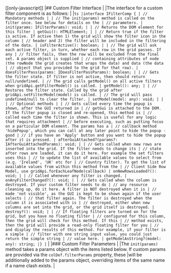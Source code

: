 [[only-javascript]]
|## Custom Filter Interface
|
|The interface for a custom filter component is as follows:
|
|`ts |interface IFilterComp { | // Mandatory methods | | // The init(params) method is called on the filter once. See below for details on the | // parameters. | init(params: IFilterParams): void; | | // Returns the DOM element for this filter | getGui(): HTMLElement; | | // Return true if the filter is active. If active then 1) the grid will show the filter icon in the column | // header and 2) the filter will be included in the filtering of the data. | isFilterActive(): boolean; | | // The grid will ask each active filter, in turn, whether each row in the grid passes. If any | // filter fails, then the row will be excluded from the final set. A params object is supplied | // containing attributes of node (the rowNode the grid creates that wraps the data) and data (the data | // object that you provided to the grid for that row). | doesFilterPass(params: IDoesFilterPassParams): boolean; | | // Gets the filter state. If filter is not active, then should return null/undefined. | // The grid calls getModel() on all active filters when gridApi.getFilterModel() is called. | getModel(): any; | | // Restores the filter state. Called by the grid after gridApi.setFilterModel(model) is called. | // The grid will pass undefined/null to clear the filter. | setModel(model: any): void; | | | // Optional methods | | // Gets called every time the popup is shown, after the GUI returned in | // getGui is attached to the DOM. If the filter popup is closed and re-opened, this method is | // called each time the filter is shown. This is useful for any logic that requires attachment | // before executing, such as putting focus on a particular DOM element. The params has a | // callback method 'hidePopup', which you can call at any later point to hide the popup - good | // if you have an 'Apply' button and you want to hide the popup after it is pressed. | afterGuiAttached?(params?: IAfterGuiAttachedParams): void; | | // Gets called when new rows are inserted into the grid. If the filter needs to change its | // state after rows are loaded, it can do it here. For example the set filters uses this | // to update the list of available values to select from (e.g. 'Ireland', 'UK' etc for | // Country filter). To get the list of available values from within this method from the | // Client Side Row Model, use gridApi.forEachLeafNode(callback) | onNewRowsLoaded?(): void; | | // Called whenever any filter is changed. | onAnyFilterChanged?(): void; | | // Gets called when the column is destroyed. If your custom filter needs to do | // any resource cleaning up, do it here. A filter is NOT destroyed when it is | // made 'not visible', as the GUI is kept to be shown again if the user selects | // that filter again. The filter is destroyed when the column it is associated with is | // destroyed, either when new columns are set into the grid, or the grid itself is destroyed. | destroy?(): void; | | // If floating filters are turned on for the grid, but you have no floating filter | // configured for this column, then the grid will check for this method. If this | // method exists, then the grid will provide a read-only floating filter for you | // and display the results of this method. For example, if your filter is a simple | // filter with one string input value, you could just return the simple string | // value here. | getModelAsString?(model: any): string; |} |`
|
|### Custom Filter Parameters
|
|The `init(params)` method takes a params object with the items listed below. If custom params are provided via the `colDef.filterParams` property, these
|will be additionally added to the params object, overriding items of the same name if a name clash exists.
|
